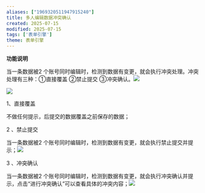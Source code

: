 ```yaml
---
aliases: ["1969320511947915240"]
title: 多人编辑数据冲突确认
created: 2025-07-15
modified: 2025-07-15
tags: ['表单引擎']
theme: 表单引擎
---
```


**功能说明**

当一条数据被2 个账号同时编辑时，检测到数据有变更，就会执行冲突处理。冲突处理有三种：①直接覆盖 ②禁止提交 ③冲突确认。![](eafca1689544a7273a5d953b1d690f3b.jpg)

![](b76be2802845ff5b63de35af416c14b7.jpg)

1、直接覆盖

不做任何提示，后提交的数据覆盖之前保存的数据；

2 、禁止提交

当一条数据被2 个账号同时编辑时，检测到数据有变更，就会执行禁止提交并提示；![](9d3b55d77c135e39ca988ecf9157072f.jpg)

3 、冲突确认

当一条数据被2 个账号同时编辑时，检测到数据有变更，就会执行冲突确认并提示，点击“进行冲突确认”可以查看具体的冲突内容；![](f7f0f61cc9336e3a721afec9f55c3691.jpg)